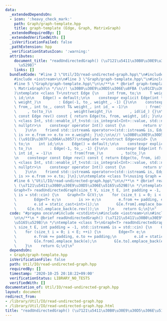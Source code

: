 ```yaml
---
data:
  _extendedDependsOn:
  - icon: ':heavy_check_mark:'
    path: Graph/graph-template.hpp
    title: graph-template (Edge, Graph, MatrixGraph)
  _extendedRequiredBy: []
  _extendedVerifiedWith: []
  _isVerificationFailed: false
  _pathExtension: hpp
  _verificationStatusIcon: ':warning:'
  attributes:
    document_title: "readUndirectedGraph() (\u7121\u5411\u30B0\u30E9\u30D5\u306E\u5165\
      \u529B)"
    links: []
  bundledCode: "#line 2 \"Util/IO/read-undirected-graph.hpp\"\n#include <cstdint>\n\
    #include <iostream>\n\n#line 3 \"Graph/graph-template.hpp\"\n#include <vector>\n\
    #line 5 \"Graph/graph-template.hpp\"\n\n/**\n * @brief graph-template (Edge, Graph,\
    \ MatrixGraph)\n */\n//! \u30B0\u30E9\u30D5\u306E\u8FBA (\u91CD\u307F\u4ED8\u304D\
    )\ntemplate <class T>\nstruct Edge {\n    int from, to;\n    T weight;\n    int\
    \ id;\n\n    Edge() = default;\n\n    constexpr explicit Edge(int to_, const T&\
    \ weight_)\n        : Edge(-1, to_, weight_, -1) {}\n\n    constexpr Edge(int\
    \ from_, int to_, const T& weight_, int id_ = -1)\n        : from(from_)\n   \
    \     , to(to_)\n        , weight(weight_)\n        , id(id_) {}\n\n    constexpr\
    \ const Edge rev() const { return Edge(to, from, weight, id); }\n\n    template\
    \ <class Int, std::enable_if_t<std::is_integral<Int>::value, std::nullptr_t> =\
    \ nullptr>\n    constexpr operator Int() const {\n        return static_cast<Int>(to);\n\
    \    }\n\n    friend std::istream& operator>>(std::istream& is, Edge& e) { return\
    \ is >> e.from >> e.to >> e.weight; }\n};\n\n//! \u30B0\u30E9\u30D5\u306E\u8FBA\
    \ (\u91CD\u307F\u306A\u3057)\ntemplate <>\nstruct Edge<void> {\n    int from,\
    \ to;\n    int id;\n\n    Edge() = default;\n\n    constexpr explicit Edge(int\
    \ to_)\n        : Edge(-1, to_, -1) {}\n\n    constexpr Edge(int from_, int to_,\
    \ int id_ = -1)\n        : from(from_)\n        , to(to_)\n        , id(id_) {}\n\
    \n    constexpr const Edge rev() const { return Edge(to, from, id); }\n\n    template\
    \ <class Int, std::enable_if_t<std::is_integral<Int>::value, std::nullptr_t> =\
    \ nullptr>\n    constexpr operator Int() const {\n        return static_cast<Int>(to);\n\
    \    }\n\n    friend std::istream& operator>>(std::istream& is, Edge& e) { return\
    \ is >> e.from >> e.to; }\n};\n\ntemplate <class T>\nusing Graph = std::vector<std::vector<Edge<T>>>;\n\
    #line 6 \"Util/IO/read-undirected-graph.hpp\"\n\n/**\n * @brief readUndirectedGraph()\
    \ (\u7121\u5411\u30B0\u30E9\u30D5\u306E\u5165\u529B)\n */\ntemplate <class T>\n\
    Graph<T> readUndirectedGraph(size_t V, size_t E, int padding = -1, std::istream&\
    \ is = std::cin) {\n    Graph<T> G(V);\n    for (size_t i = 0; i < E; ++i) {\n\
    \        Edge<T> e;\n        is >> e;\n        e.from += padding, e.to += padding;\n\
    \        e.id = static_cast<int>(i);\n        G[e.from].emplace_back(e);\n   \
    \     G[e.to].emplace_back(e.rev());\n    }\n    return G;\n}\n"
  code: "#pragma once\n#include <cstdint>\n#include <iostream>\n\n#include \"../../Graph/graph-template.hpp\"\
    \n\n/**\n * @brief readUndirectedGraph() (\u7121\u5411\u30B0\u30E9\u30D5\u306E\
    \u5165\u529B)\n */\ntemplate <class T>\nGraph<T> readUndirectedGraph(size_t V,\
    \ size_t E, int padding = -1, std::istream& is = std::cin) {\n    Graph<T> G(V);\n\
    \    for (size_t i = 0; i < E; ++i) {\n        Edge<T> e;\n        is >> e;\n\
    \        e.from += padding, e.to += padding;\n        e.id = static_cast<int>(i);\n\
    \        G[e.from].emplace_back(e);\n        G[e.to].emplace_back(e.rev());\n\
    \    }\n    return G;\n}\n"
  dependsOn:
  - Graph/graph-template.hpp
  isVerificationFile: false
  path: Util/IO/read-undirected-graph.hpp
  requiredBy: []
  timestamp: '2020-10-25 20:18:22+09:00'
  verificationStatus: LIBRARY_NO_TESTS
  verifiedWith: []
documentation_of: Util/IO/read-undirected-graph.hpp
layout: document
redirect_from:
- /library/Util/IO/read-undirected-graph.hpp
- /library/Util/IO/read-undirected-graph.hpp.html
title: "readUndirectedGraph() (\u7121\u5411\u30B0\u30E9\u30D5\u306E\u5165\u529B)"
---
```

